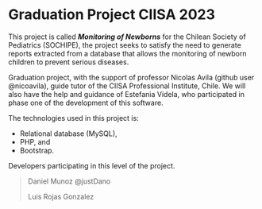 # Graduation Project CIISA 2023
This project is called **_Monitoring of Newborns_** for the Chilean Society of Pediatrics (SOCHIPE), the project seeks to satisfy the need to generate reports extracted from a database that allows the monitoring of newborn children to prevent serious diseases.

Graduation project, with the support of professor Nicolas Avila (github user @nicoavila), guide tutor of the CIISA Professional Institute, Chile. We will also have the help and guidance of Estefania Videla, who participated in phase one of the development of this software.

The technologies used in this project is:
+ Relational database (MySQL),
+ PHP, and 
+ Bootstrap.

Developers participating in this level of the project.
> Daniel Munoz @justDano
>
> Luis Rojas Gonzalez


